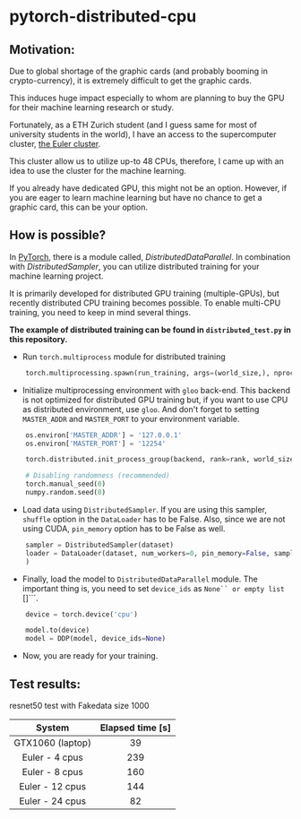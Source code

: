 # pytorch-distributed-cpu

## Motivation:

Due to global shortage of the graphic cards (and probably booming in crypto-currency), it is extremely difficult to get the graphic cards.

This induces huge impact especially to whom are planning to buy the GPU for their machine learning research or study.

Fortunately, as a ETH Zurich student (and I guess same for most of university students in the world), I have an access to the supercomputer cluster, [the Euler cluster](https://scicomp.ethz.ch/wiki/Euler).

This cluster allow us to utilize up-to 48 CPUs, therefore, I came up with an idea to use the cluster for the machine learning.

If you already have dedicated GPU, this might not be an option. However, if you are eager to learn machine learning but have no chance to get a graphic card, this can be your option.

## How is possible?

In [PyTorch](https://pytorch.org/), there is a module called, *DistributedDataParallel*. In combination with *DistributedSampler*, you can utilize distributed training for your machine learning project.

It is primarily developed for distributed GPU training (multiple-GPUs), but recently distributed CPU training becomes possible. To enable multi-CPU training, you need to keep in mind several things.

**The example of distributed training can be found in ```distributed_test.py``` in this repository.**

- Run ```torch.multiprocess``` module for distributed training

```python
    torch.multiprocessing.spawn(run_training, args=(world_size,), nprocs=world_size, join=True)
```

- Initialize multiprocessing environment with ```gloo``` back-end. This backend is not optimized for distributed GPU training but, if you want to use CPU as distributed environment, use ```gloo```. And don't forget to setting ```MASTER_ADDR``` and ```MASTER_PORT``` to your environment variable.

```python
    os.environ['MASTER_ADDR'] = '127.0.0.1'
    os.environ['MASTER_PORT'] = '12254'

    torch.distributed.init_process_group(backend, rank=rank, world_size=size)

    # Disabling randomness (recommended)
    torch.manual_seed(0)
    numpy.random.seed(0)
```

- Load data using ```DistributedSampler```. If you are using this sampler, ```shuffle``` option in the ```DataLoader``` has to be False. Also, since we are not using CUDA, ```pin_memory``` option has to be False as well.

```python
    sampler = DistributedSampler(dataset)
    loader = DataLoader(dataset, num_workers=0, pin_memory=False, sampler=sampler
    )
```

- Finally, load the model to ```DistributedDataParallel``` module. The important thing is, you need to set ```device_ids``` as ```None`` or empty list ```[]```.

```python
    device = torch.device('cpu')

    model.to(device)
    model = DDP(model, device_ids=None)
```

- Now, you are ready for your training.


## Test results:
resnet50 test with Fakedata size 1000

|      System      	| Elapsed time [s] 	|
|:----------------:	|:----------------:	|
| GTX1060 (laptop) 	|        39        	|
|  Euler - 4 cpus  	|        239       	|
|   Euler - 8 cpus  	 |         160       	 |
|   Euler - 12 cpus    |         144          |
|   Euler - 24 cpus    |          82          |

